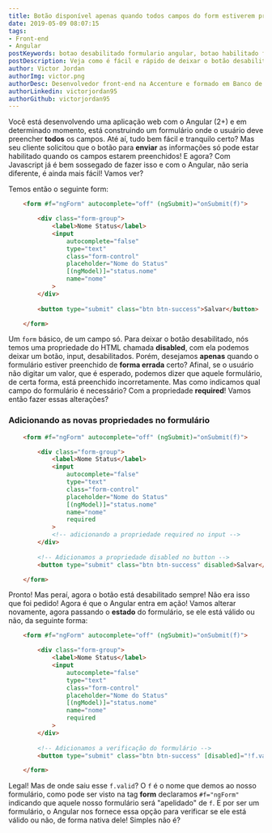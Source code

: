 ```yaml
---
title: Botão disponível apenas quando todos campos do form estiverem preenchidos - Angular
date: 2019-05-09 08:07:15
tags: 
- Front-end
- Angular
postKeywords: botao desabilitado formulario angular, botao habilitado form valido, form angular, disabled form
postDescription: Veja como é fácil e rápido de deixar o botão desabilitado caso seu formulário esteja com algum campo inválido ou vazio, com o Angular, que nos permite fazer isto nativamente e sem várias linhas de código!
author: Victor Jordan
authorImg: victor.png
authorDesc: Desenvolvedor front-end na Accenture e formado em Banco de Dados pela Fatec, apaixonado por usabilidade, performance e UX!
authorLinkedin: victorjordan95
authorGithub: victorjordan95
---
```


Você está desenvolvendo uma aplicação web com o Angular (2+) e em determinado momento, está construindo um formulário onde o usuário deve preencher **todos** os campos. Até aí, tudo bem fácil e tranquilo certo? Mas seu cliente solicitou que o botão para **enviar** as informações só pode estar habilitado quando os campos estarem preenchidos! E agora? Com Javascript já é bem sossegado de fazer isso e com o Angular, não seria diferente, é ainda mais fácil! Vamos ver?

<!-- more -->

Temos então o seguinte form:

```html
    <form #f="ngForm" autocomplete="off" (ngSubmit)="onSubmit(f)">

        <div class="form-group">
            <label>Nome Status</label>
            <input  
                autocomplete="false" 
                type="text"
                class="form-control" 
                placeholder="Nome do Status" 
                [(ngModel)]="status.nome" 
                name="nome"
            >
        </div>
        
        <button type="submit" class="btn btn-success">Salvar</button>

    </form>
```

Um `form` básico, de um campo só. Para deixar o botão desabilitado, nós temos uma propriedade do HTML chamada **disabled**, com ela podemos deixar um botão, input, desabilitados. Porém, desejamos **apenas** quando o formulário estiver preenchido de **forma errada** certo? 
Afinal, se o usuário não digitar um valor, que é esperado, podemos dizer que aquele formulário, de certa forma, está preenchido incorretamente. Mas como indicamos qual campo do formulário é necessário? Com a propriedade **required**! 
Vamos então fazer essas alterações?

### Adicionando as novas propriedades no formulário


```html
    <form #f="ngForm" autocomplete="off" (ngSubmit)="onSubmit(f)">

        <div class="form-group">
            <label>Nome Status</label>
            <input  
                autocomplete="false" 
                type="text"
                class="form-control" 
                placeholder="Nome do Status" 
                [(ngModel)]="status.nome" 
                name="nome"
                required 
            >
            <!-- adicionando a propriedade required no input -->
        </div>
        
        <!-- Adicionamos a propriedade disabled no button -->
        <button type="submit" class="btn btn-success" disabled>Salvar</button>

    </form>
```

Pronto! Mas peraí, agora o botão está desabilitado sempre! Não era isso que foi pedido! 
Agora é que o Angular entra em ação! Vamos alterar novamente, agora passando o **estado** do formulário, se ele está válido ou não, da seguinte forma:

```html
    <form #f="ngForm" autocomplete="off" (ngSubmit)="onSubmit(f)">

        <div class="form-group">
            <label>Nome Status</label>
            <input  
                autocomplete="false" 
                type="text"
                class="form-control" 
                placeholder="Nome do Status" 
                [(ngModel)]="status.nome" 
                name="nome"
                required 
            >
        </div>
        
        <!-- Adicionamos a verificação do formulário -->
        <button type="submit" class="btn btn-success" [disabled]="!f.valid" >Salvar</button>

    </form>
```

Legal! Mas de onde saiu esse `f.valid`? 
O `f` é o nome que demos ao nosso formulário, como pode ser visto na tag **form** declaramos `#f="ngForm"` indicando que aquele nosso formulário será "apelidado" de `f`. E por ser um formulário, o Angular nos fornece essa opção para verificar se ele está válido ou não, de forma nativa dele! Simples não é?
